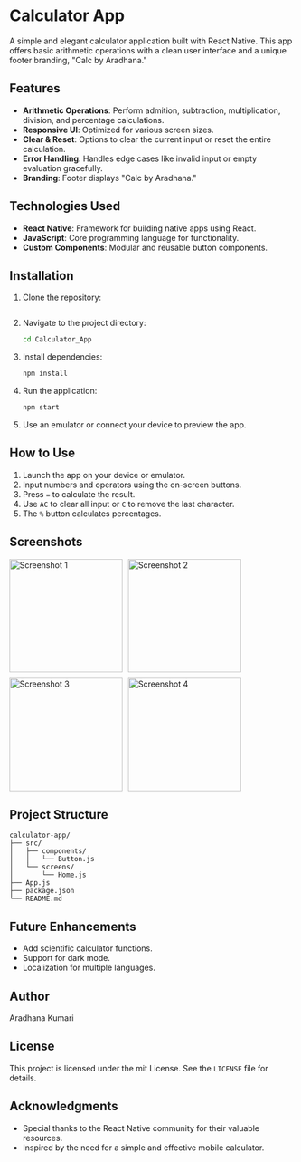 # Calculator App

A simple and elegant calculator application built with React Native. This app offers basic arithmetic operations with a clean user interface and a unique footer branding, "Calc by Aradhana."

## Features

- **Arithmetic Operations**: Perform admition, subtraction, multiplication, division, and percentage calculations.
- **Responsive UI**: Optimized for various screen sizes.
- **Clear & Reset**: Options to clear the current input or reset the entire calculation.
- **Error Handling**: Handles edge cases like invalid input or empty evaluation gracefully.
- **Branding**: Footer displays "Calc by Aradhana."

## Technologies Used

- **React Native**: Framework for building native apps using React.
- **JavaScript**: Core programming language for functionality.
- **Custom Components**: Modular and reusable button components.

## Installation

1. Clone the repository:
   ```bash
2. Navigate to the project directory:
   ```bash
   cd Calculator_App
   ```
3. Install dependencies:
   ```bash
   npm install
   ```
4. Run the application:
   ```bash
   npm start
   ```
5. Use an emulator or connect your device to preview the app.

## How to Use

1. Launch the app on your device or emulator.
2. Input numbers and operators using the on-screen buttons.
3. Press `=` to calculate the result.
4. Use `AC` to clear all input or `C` to remove the last character.
5. The `%` button calculates percentages.

## Screenshots


<div style="display: flex; flex-wrap: wrap; gap: 10px;">
  <img src="/Screenshots/ss02.jpg" alt="Screenshot 1" width="200px">
  <img src="/Screenshots/ss03.jpg" alt="Screenshot 2" width="200px">
  <img src="/Screenshots/ss04.jpg" alt="Screenshot 3" width="200px">
  <img src="/Screenshots/ss01.jpg" alt="Screenshot 4" width="200px">
</div>




## Project Structure

```
calculator-app/
├── src/
│   ├── components/
│   │   └── Button.js
│   └── screens/
│       └── Home.js
├── App.js
├── package.json
└── README.md
```

## Future Enhancements

- Add scientific calculator functions.
- Support for dark mode.
- Localization for multiple languages.

## Author

Aradhana Kumari

## License

This project is licensed under the mit License. See the `LICENSE` file for details.

## Acknowledgments

- Special thanks to the React Native community for their valuable resources.
- Inspired by the need for a simple and effective mobile calculator.

